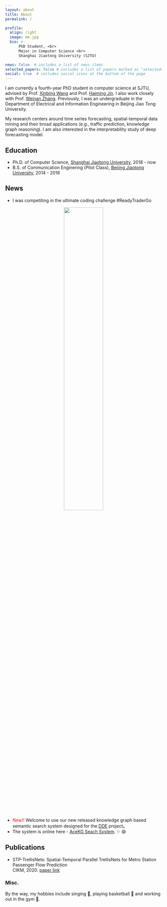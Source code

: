 ```yaml
---
layout: about
title: About
permalink: /

profile:
  align: right
  image: me.jpg
  bio: >
      PhD Student, <br>
      Major in Computer Science <br>
      Shanghai Jiaotong University (SJTU)

news: false  # includes a list of news items
selected_papers: false # includes a list of papers marked as "selected={true}"
social: true  # includes social icons at the bottom of the page
---
```


I am currently a fourth-year PhD student in computer science at SJTU, advised by Prof. [Xinbing Wang](https://www.cs.sjtu.edu.cn/~wang-xb/) and Prof. [Haiming Jin](https://jhc.sjtu.edu.cn/~haimingjin/). I also work closely with Prof. [Weinan Zhang](https://wnzhang.net/). Previously, I was an undergraduate in the Department of Electrical and Information Engineering in Beijing Jiao Tong University.

My research centers around time series forecasting, spatial-temporal data mining and their broad applications (e.g., traffic prediction, knowledge graph reasoning). I am also interested in the interpretability study of deep forecasting model.

## Education

* Ph.D. of Computer Science, [Shanghai Jiaotong University](https://en.sjtu.edu.cn/), 2018 - now
* B.S. of Communication Enginering (Pilot Class), [Beijing Jiaotong University](http://en.njtu.edu.cn/), 2014 - 2018

## News
* I was competiting in the ultimate coding challenge #ReadyTraderGo
<div align="center">
<img src=https://8296840.fs1.hubspotusercontent-na1.net/hubfs/8296840/Im_Completing_in_RTG_4.gif width=50% />
</div>

* <span style="color:red">New!!</span> Welcome to use our new released knowledge graph based semantic search system designed for the [DDE](https://www.ddeworld.org/) project。
* The system is online here - [AceKG Seach System](https://search.acekg.cn). :sparkles: :smile:

## Publications
* STP-TrellisNets: Spatial-Temporal Parallel TrellisNets for Metro Station Passenger Flow Prediction  
  CIKM, 2020. [paper link](https://dl.acm.org/doi/10.1145/3340531.3411874)

### Misc.

By the way, my hobbies include singing :musical_score:, playing basketball :basketball: and working out in the gym :muscle:.
